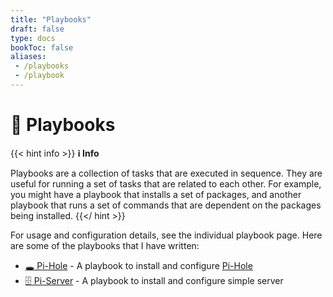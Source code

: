 ```yaml
---
title: "Playbooks"
draft: false
type: docs
bookToc: false
aliases:
 - /playbooks
 - /playbook
---
```


# 🧰 Playbooks

{{< hint info >}}
**ℹ️ Info**

Playbooks are a collection of tasks that are executed in sequence. They are useful for running a set of tasks that are related to each other. For example, you might have a playbook that installs a set of packages, and another playbook that runs a set of commands that are dependent on the packages being installed.
{{</ hint >}}

For usage and configuration details, see the individual playbook page. Here are some of the playbooks that I have written:

* [🕳️ Pi-Hole](/plays/pi-hole "setup and configure pi-hole") - A playbook to install and configure [Pi-Hole](https://pi-hole.net/)
* [🗄️ Pi-Server](/plays/pi-server "setup a basic raspberrypi server") - A playbook to install and configure simple server
<!-- * [0️⃣ One](/plays/ "") -->

